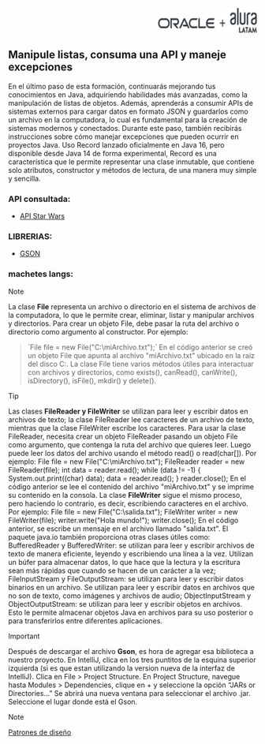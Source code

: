<div align="end" >
  <img src="logo-alura-black.png" alt="logo-alura" width="200" height="50" />
</div>

## Manipule listas, consuma una API y maneje excepciones

En el último paso de esta formación, continuarás mejorando tus conocimientos en Java, 
adquiriendo habilidades más avanzadas, como la manipulación de listas de objetos. Además, 
aprenderás a consumir APIs de sistemas externos para cargar datos en formato JSON y guardarlos 
como un archivo en la computadora, lo cual es fundamental para la creación de sistemas modernos y conectados. 
Durante este paso, también recibirás instrucciones sobre cómo manejar excepciones que pueden ocurrir en proyectos Java.
Uso Record lanzado oficialmente en Java 16, pero disponible desde Java 14 de forma experimental, Record es una característica que le permite representar una clase inmutable, que contiene solo atributos, constructor y métodos de lectura, de una manera muy simple y sencilla.

### API consultada:
  - [API Star Wars](https://swapi.dev/)

### LIBRERIAS:
  - [GSON](https://mvnrepository.com/artifact/com.google.code.gson/gson)

### machetes langs:
>[!NOTE]
La clase **File** representa un archivo o directorio en el sistema de archivos de la computadora, lo que le permite crear, eliminar, listar y manipular archivos y directorios. Para crear un objeto File, debe pasar la ruta del archivo o directorio como argumento al constructor. Por ejemplo:
>´File file = new File("C:\\miArchivo.txt");´
>En el código anterior se creó un objeto File que apunta al archivo "miArchivo.txt" ubicado en la raíz del disco C:.
La clase File tiene varios métodos útiles para interactuar con archivos y directorios, como exists(), canRead(), canWrite(), isDirectory(), isFile(), mkdir() y delete().

>[!TIP]
Las clases **FileReader y FileWriter** se utilizan para leer y escribir datos en archivos de texto; la clase FileReader lee caracteres de un archivo de texto, mientras que la clase FileWriter escribe los caracteres.
Para usar la clase FileReader, necesita crear un objeto FileReader pasando un objeto File como argumento, que contenga la ruta del archivo que quieres leer. Luego puede leer los datos del archivo usando el método read() o read(char[]). Por ejemplo:
File file = new File("C:\\miArchivo.txt");
FileReader reader = new FileReader(file);
int data = reader.read();
while (data != -1) {
    System.out.print((char) data);
    data = reader.read();
}
reader.close();
En el código anterior se lee el contenido del archivo "miArchivo.txt" y se imprime su contenido en la consola.
La clase **FileWriter** sigue el mismo proceso, pero haciendo lo contrario, es decir, escribiendo caracteres en el archivo. Por ejemplo:
File file = new File("C:\\salida.txt");
FileWriter writer = new FileWriter(file);
writer.write("Hola mundo!");
writer.close();
En el código anterior, se escribe un mensaje en el archivo llamado "salida.txt".
El paquete java.io también proporciona otras clases útiles como:
BufferedReader y BufferedWriter: se utilizan para leer y escribir archivos de texto de manera eficiente, leyendo y escribiendo una línea a la vez. Utilizan un búfer para almacenar datos, lo que hace que la lectura y la escritura sean más rápidas que cuando se hacen de un carácter a la vez;
FileInputStream y FileOutputStream: se utilizan para leer y escribir datos binarios en un archivo. Se utilizan para leer y escribir datos en archivos que no son de texto, como imágenes y archivos de audio;
ObjectInputStream y ObjectOutputStream: se utilizan para leer y escribir objetos en archivos. Esto le permite almacenar objetos Java en archivos para su uso posterior o para transferirlos entre diferentes aplicaciones.

>[!IMPORTANT]
Después de descargar el archivo **Gson**, es hora de agregar esa biblioteca a nuestro proyecto. En IntelliJ, clica en los tres puntitos de la esquina superior izquierda (si es que estan utilizando la version nueva de la interfaz de IntelliJ).
Clica en File > Project Structure.
En Project Structure, navegue hasta Modules > Dependencies, clique en + y seleccione la opción “JARs or Directories…”
Se abrirá una nueva ventana para seleccionar el archivo .jar. Seleccione el lugar donde está el Gson.

>[!NOTE]
>[Patrones de diseño](https://unpocodejava.com/2013/01/02/un-poco-de-patrones-de-diseno-gof-gang-of-four/)

